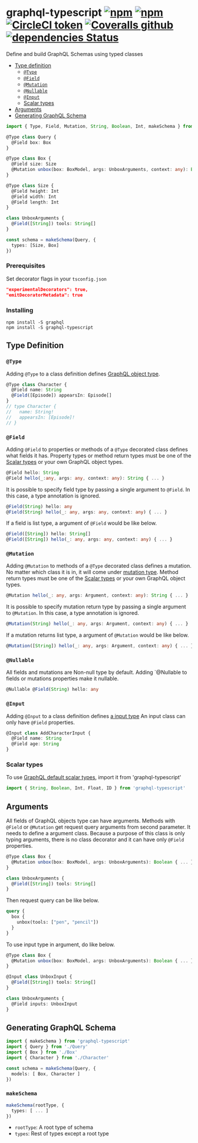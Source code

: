 # graphql-typescript [![npm](https://img.shields.io/npm/v/graphql-typescript.svg?style=flat-square)](https://www.npmjs.com/package/graphql-typescript) [![npm](https://img.shields.io/npm/dt/graphql-typescript.svg?style=flat-square)](https://www.npmjs.com/package/graphql-typescript) [![CircleCI token](https://img.shields.io/circleci/token/13928c03d7e040db692e4a58e8a387a856d12fd7/project/github/vichyssoise/graphql-typescript/master.svg?style=flat-square)](https://circleci.com/gh/vichyssoise/graphql-typescript/tree/master) [![Coveralls github](https://img.shields.io/coveralls/github/vichyssoise/graphql-typescript/master.svg?style=flat-square)](https://coveralls.io/github/vichyssoise/graphql-typescript?branch=master) [![dependencies Status](https://david-dm.org/vichyssoise/graphql-typescript/status.svg?style=flat-square)](https://david-dm.org/vichyssoise/graphql-typescript)

Define and build GraphQL Schemas using typed classes

- [Type definition](#type-definition)
  + [`@Type`](#@type)
  + [`@Field`](#@field)
  + [`@Mutation`](#@mutation)
  + [`@Nullable`](#@nullable)
  + [`@Input`](#@input)
  + [Scalar types](#scalar-types)
- [Arguments](#arguments)
- [Generating GraphQL Schema](#generating-graphql-schema)


```ts
import { Type, Field, Mutation, String, Boolean, Int, makeSchema } from 'graphql-typescript'

@Type class Query {
  @Field box: Box
}

@Type class Box {
  @Field size: Size
  @Mutation unbox(box: BoxModel, args: UnboxArguments, context: any): Boolean { ... }
}

@Type class Size {
  @Field height: Int
  @Field width: Int
  @Field length: Int
}

class UnboxArguments {
  @Field([String]) tools: String[]
}

const schema = makeSchema(Query, {
  types: [Size, Box]
})
```


### Prerequisites

Set decorator flags in your `tsconfig.json`

```json
"experimentalDecorators": true,
"emitDecoratorMetadata": true
```


### Installing

```
npm install -S graphql
npm install -S graphql-typescript
```


## Type Definition

### `@Type`

Adding `@Type` to a class definition defines [GraphQL object type](http://graphql.org/learn/schema/#object-types-and-fields).

```ts
@Type class Character {
  @Field name: String
  @Field([Episode]) appearsIn: Episode[]
}
// type Character {
//   name: String!
//   appearsIn: [Episode]!
// }
```


### `@Field`

Adding `@Field` to properties or methods of a `@Type` decorated class defines what fields it has.
Property types or method return types must be one of the [Scalar types](#scalar-types) or your own GraphQL object types.

```ts
@Field hello: String
@Field hello(_:any, args: any, context: any): String { ... }
```

It is possible to specify field type by passing a single argument to `@Field`. In this case, a type annotation is ignored.

```ts
@Field(String) hello: any
@Field(String) hello(_: any, args: any, context: any) { ... }
```

If a field is list type, a argument of `@Field` would be like below.

```ts
@Field([String]) hello: String[]
@Field([String]) hello(_: any, args: any, context: any) { ... }
```


### `@Mutation`

Adding `@Mutation` to methods of a `@Type` decorated class defines a mutation. No matter which class it is in, it will come under [mutation type](http://graphql.org/learn/schema/#the-query-and-mutation-types).
Method return types must be one of the [Scalar types](#scalar-types) or your own GraphQL object types.

```ts
@Mutation hello(_: any, args: Argument, context: any): String { ... }
```

It is possible to specify mutation return type by passing a single argument to `@Mutation`. In this case, a type annotation is ignored.

```ts
@Mutation(String) hello(_: any, args: Argument, context: any) { ... }
```

If a mutation returns list type, a argument of `@Mutation` would be like below.

```ts
@Mutation([String]) hello(_: any, args: Argument, context: any) { ... }
```


### `@Nullable`

All fields and mutations are Non-null type by default.
Adding `@Nullable to fields or mutations properties make it nullable.

```ts
@Nullable @Field(String) hello: any
```


### `@Input`

Adding `@Input` to a class definition defines [a input type](http://graphql.org/learn/schema/#input-types)
An input class can only have `@Field` properties.

```ts
@Input class AddCharacterInput {
  @Field name: String
  @Field age: String
}
```


### Scalar types

To use [GraphQL default scalar types](http://graphql.org/learn/schema/#scalar-types), import it from 'graphql-typescript'

```ts
import { String, Boolean, Int, Float, ID } from 'graphql-typescript'
```

## Arguments

All fields of GraphQL objects type can have arguments. Methods with `@Field` or `@Mutation` get request query arguments from second parameter.
It needs to define a argument class. Because a purpose of this class is only typing arguments, there is no class decorator and it can have only `@Field` properties.

```ts
@Type class Box {
  @Mutation unbox(box: BoxModel, args: UnboxArguments): Boolean { ... }
}

class UnboxArguments {
  @Field([String]) tools: String[]
}
```

Then request query can be like below.

```graphql
query {
  box {
    unbox(tools: ["pen", "pencil"])
  }
}
```

To use input type in argument, do like below.

```ts
@Type class Box {
  @Mutation unbox(box: BoxModel, args: UnboxArguments): Boolean { ... }
}

@Input class UnboxInput {
  @Field([String]) tools: String[]
}

class UnboxArguments {
  @Field inputs: UnboxInput
}
```


## Generating GraphQL Schema

```ts
import { makeSchema } from 'graphql-typescript'
import { Query } from './Query'
import { Box } from './Box'
import { Character } from './Character'

const schema = makeSchema(Query, {
  models: [ Box, Character ]
})
```

### `makeSchema`

```ts
makeSchema(rootType, {
  types: [ ... ]
})
```

- `rootType`: A root type of schema
- `types`: Rest of types except a root type